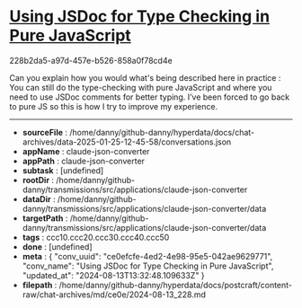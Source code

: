 # [Using JSDoc for Type Checking in Pure JavaScript](https://claude.ai/chat/ce0efcfe-4ed2-4e98-95e5-042ae9629771)

228b2da5-a97d-457e-b526-858a0f78cd4e

Can you explain how you would what's being described here in practice : You can still do the type-checking with pure JavaScript and where you need to use JSDoc comments for better typing. I’ve been forced to go back to pure JS so this is how I try to improve my experience.

---

* **sourceFile** : /home/danny/github-danny/hyperdata/docs/chat-archives/data-2025-01-25-12-45-58/conversations.json
* **appName** : claude-json-converter
* **appPath** : claude-json-converter
* **subtask** : [undefined]
* **rootDir** : /home/danny/github-danny/transmissions/src/applications/claude-json-converter
* **dataDir** : /home/danny/github-danny/transmissions/src/applications/claude-json-converter/data
* **targetPath** : /home/danny/github-danny/transmissions/src/applications/claude-json-converter/data
* **tags** : ccc10.ccc20.ccc30.ccc40.ccc50
* **done** : [undefined]
* **meta** : {
  "conv_uuid": "ce0efcfe-4ed2-4e98-95e5-042ae9629771",
  "conv_name": "Using JSDoc for Type Checking in Pure JavaScript",
  "updated_at": "2024-08-13T13:32:48.109633Z"
}
* **filepath** : /home/danny/github-danny/hyperdata/docs/postcraft/content-raw/chat-archives/md/ce0e/2024-08-13_228.md